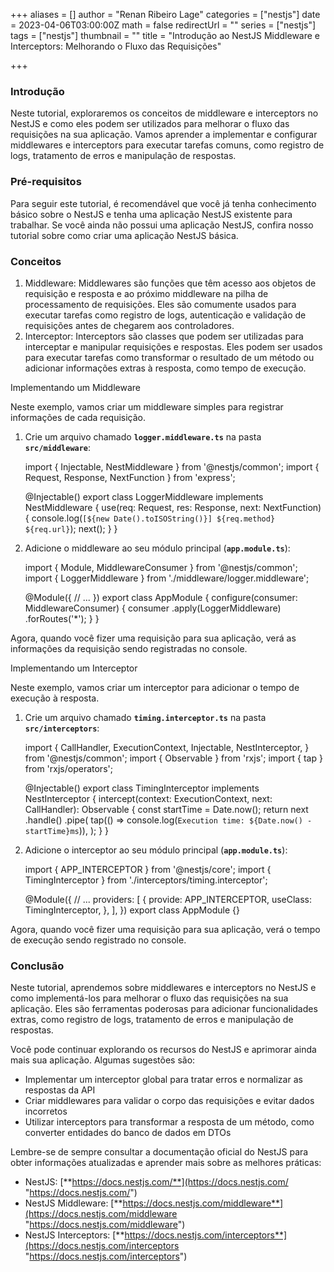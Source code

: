 +++
aliases = []
author = "Renan Ribeiro Lage"
categories = ["nestjs"]
date = 2023-04-06T03:00:00Z
math = false
redirectUrl = ""
series = ["nestjs"]
tags = ["nestjs"]
thumbnail = ""
title = "Introdução ao NestJS Middleware e Interceptors: Melhorando o Fluxo das Requisições"

+++
### Introdução

Neste tutorial, exploraremos os conceitos de middleware e interceptors no NestJS e como eles podem ser utilizados para melhorar o fluxo das requisições na sua aplicação. Vamos aprender a implementar e configurar middlewares e interceptors para executar tarefas comuns, como registro de logs, tratamento de erros e manipulação de respostas.

### Pré-requisitos

Para seguir este tutorial, é recomendável que você já tenha conhecimento básico sobre o NestJS e tenha uma aplicação NestJS existente para trabalhar. Se você ainda não possui uma aplicação NestJS, confira nosso tutorial sobre como criar uma aplicação NestJS básica.

### Conceitos

1. Middleware: Middlewares são funções que têm acesso aos objetos de requisição e resposta e ao próximo middleware na pilha de processamento de requisições. Eles são comumente usados para executar tarefas como registro de logs, autenticação e validação de requisições antes de chegarem aos controladores.
2. Interceptor: Interceptors são classes que podem ser utilizadas para interceptar e manipular requisições e respostas. Eles podem ser usados para executar tarefas como transformar o resultado de um método ou adicionar informações extras à resposta, como tempo de execução.

Implementando um Middleware

Neste exemplo, vamos criar um middleware simples para registrar informações de cada requisição.

1. Crie um arquivo chamado **`logger.middleware.ts`** na pasta **`src/middleware`**:

    import { Injectable, NestMiddleware } from '@nestjs/common';
    import { Request, Response, NextFunction } from 'express';
    
    @Injectable()
    export class LoggerMiddleware implements NestMiddleware {
      use(req: Request, res: Response, next: NextFunction) {
        console.log(`[${new Date().toISOString()}] ${req.method} ${req.url}`);
        next();
      }
    }

2. Adicione o middleware ao seu módulo principal (**`app.module.ts`**):

    import { Module, MiddlewareConsumer } from '@nestjs/common';
    import { LoggerMiddleware } from './middleware/logger.middleware';
    
    @Module({
      // ...
    })
    export class AppModule {
      configure(consumer: MiddlewareConsumer) {
        consumer
          .apply(LoggerMiddleware)
          .forRoutes('*');
      }
    }
    

Agora, quando você fizer uma requisição para sua aplicação, verá as informações da requisição sendo registradas no console.

Implementando um Interceptor

Neste exemplo, vamos criar um interceptor para adicionar o tempo de execução à resposta.

1. Crie um arquivo chamado **`timing.interceptor.ts`** na pasta **`src/interceptors`**:

    import {
      CallHandler,
      ExecutionContext,
      Injectable,
      NestInterceptor,
    } from '@nestjs/common';
    import { Observable } from 'rxjs';
    import { tap } from 'rxjs/operators';
    
    @Injectable()
    export class TimingInterceptor implements NestInterceptor {
      intercept(context: ExecutionContext, next: CallHandler): Observable<any> {
        const startTime = Date.now();
        return next
          .handle()
          .pipe(
            tap(() => console.log(`Execution time: ${Date.now() - startTime}ms`)),
          );
      }
    }

2. Adicione o interceptor ao seu módulo principal (**`app.module.ts`**):

    import { APP_INTERCEPTOR } from '@nestjs/core';
    import { TimingInterceptor } from './interceptors/timing.interceptor';
    
    @Module({
      // ...
      providers: [
        {
          provide: APP_INTERCEPTOR,
          useClass: TimingInterceptor,
        },
      ],
    })
    export class AppModule {}

Agora, quando você fizer uma requisição para sua aplicação, verá o tempo de execução sendo registrado no console.

### Conclusão

Neste tutorial, aprendemos sobre middlewares e interceptors no NestJS e como implementá-los para melhorar o fluxo das requisições na sua aplicação. Eles são ferramentas poderosas para adicionar funcionalidades extras, como registro de logs, tratamento de erros e manipulação de respostas.

Você pode continuar explorando os recursos do NestJS e aprimorar ainda mais sua aplicação. Algumas sugestões são:

* Implementar um interceptor global para tratar erros e normalizar as respostas da API
* Criar middlewares para validar o corpo das requisições e evitar dados incorretos
* Utilizar interceptors para transformar a resposta de um método, como converter entidades do banco de dados em DTOs

Lembre-se de sempre consultar a documentação oficial do NestJS para obter informações atualizadas e aprender mais sobre as melhores práticas:

* NestJS: [**https://docs.nestjs.com/**](https://docs.nestjs.com/ "https://docs.nestjs.com/")
* NestJS Middleware: [**https://docs.nestjs.com/middleware**](https://docs.nestjs.com/middleware "https://docs.nestjs.com/middleware")
* NestJS Interceptors: [**https://docs.nestjs.com/interceptors**](https://docs.nestjs.com/interceptors "https://docs.nestjs.com/interceptors")
